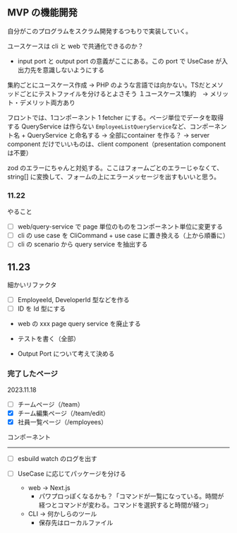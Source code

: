 ## MVP の機能開発
自分がこのプログラムをスクラム開発するつもりで実装していく。

ユースケースは cli と web で共通化できるのか？
- input port と output port の意義がここにある。この port で UseCase が入出力先を意識しないようにする

集約ごとにユースケース作成 -> PHP のような言語では向かない。TSだとメソッドごとにテストファイルを分けるとよさそう
１ユースケース1集約　→ メリット・デメリット両方あり

フロントでは、1コンポーネント 1 fetcher にする。ページ単位でデータを取得する QueryService は作らない
`EmployeeListQueryService`など、コンポーネント名 + QueryService と命名する
-> 全部にcontainer を作る？
-> server component だけでいいものは、client component（presentation component は不要）

zod のエラーにちゃんと対処する。ここはフォームごとのエラーじゃなくて、string[] に変換して、フォームの上にエラーメッセージを出すもいいと思う。

### 11.22
やること

- [ ] web/query-service で page 単位のものをコンポーネント単位に変更する
- [ ] cli の use case を CliCommand + use case に置き換える（上から順番に） 
- [ ] cli の scenario から query service を抽出する

## 11.23
細かいリファクタ
- [ ] EmployeeId, DeveloperId 型などを作る
- [ ] ID を Id 型にする
- web の xxx page query service を廃止する

- テストを書く（全部）
- Output Port について考えて決める


### 完了したページ
2023.11.18

- [ ] チームページ（/team）
- [x] チーム編集ページ（/team/edit）
- [x] 社員一覧ページ（/employees）

コンポーネント

-------
- [ ] esbuild watch のログを出す

- [ ] UseCase に応じてパッケージを分ける 
  - web -> Next.js
    - パワプロっぽくなるかも？「コマンドが一覧になっている。時間が経つとコマンドが変わる。コマンドを選択すると時間が経つ」
  - CLI -> 何かしらのツール
    - 保存先はローカルファイル


